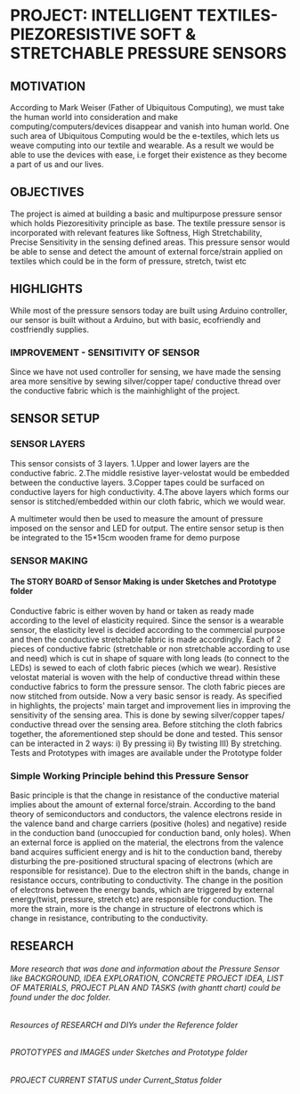 # PROJECT: INTELLIGENT TEXTILES- PIEZORESISTIVE SOFT & STRETCHABLE PRESSURE SENSORS
## MOTIVATION

According to Mark Weiser (Father of Ubiquitous Computing), we must take the human world into consideration and make computing/computers/devices disappear and vanish into human world. 
One such area of Ubiquitous Computing would be the e-textiles, which lets us weave computing into our textile and wearable. 
As a result we would be able to use the devices with ease, i.e forget their existence as they become a part of us and our lives.

## OBJECTIVES

The project is aimed at building a basic and multipurpose pressure sensor which holds Piezoresitivity principle as base. 
The textile pressure sensor is incorporated with relevant features like Softness, High Stretchability, Precise Sensitivity in the sensing defined areas.
This pressure sensor would be able to sense and detect the amount of external force/strain applied on textiles which could be in the form of pressure, stretch, twist etc

## HIGHLIGHTS

While most of the pressure sensors today are built using Arduino controller, our sensor is built without a Arduino, but with basic, ecofriendly and costfriendly supplies.

### IMPROVEMENT - SENSITIVITY OF SENSOR

Since we have not used controller for sensing, we have made the sensing area more sensitive by sewing silver/copper tape/ conductive thread over the conductive fabric which is the mainhighlight of the project.

## SENSOR SETUP
### SENSOR LAYERS

This sensor consists of 3 layers.
 	1.Upper and lower layers  are the conductive fabric.
	2.The middle resistive layer-velostat would be embedded between the conductive layers.
	3.Copper tapes could be surfaced on conductive layers for high conductivity.
	4.The above layers which forms our sensor is stitched/embedded within our cloth fabric, which we would wear.
  
A multimeter would then be used to measure the amount of pressure imposed on the sensor and LED for output.
The entire sensor setup is then be integrated to the 15*15cm wooden frame for demo purpose

### SENSOR MAKING

#### The STORY BOARD of Sensor Making is under Sketches and Prototype folder

Conductive fabric is either woven by hand or taken as ready made according to the level of elasticity required. 
Since the sensor is a wearable sensor, the elasticity level is decided according to the commercial purpose and then the conductive stretchable fabric is made accordingly.
Each of 2 pieces of conductive fabric (stretchable or non stretchable according to use and need) which is cut in shape of square with long leads (to connect to the LEDs) is sewed to each of cloth fabric pieces (which we wear).
Resistive velostat material is woven with the help of conductive thread within these conductive fabrics to form the pressure sensor. The cloth fabric pieces are now stitched from outside. Now a very basic sensor is ready.
As specified in highlights, the projects' main target and improvement lies in improving the sensitivity of the sensing area. This is done by sewing silver/copper tapes/ conductive thread over the sensing area. Before stitching the cloth fabrics together, the aforementioned step should be done and tested.
This sensor can be interacted in 2 ways: i) By pressing ii) By twisting III) By stretching.
Tests and Prototypes with images are available under the Prototype folder

### Simple Working Principle behind this Pressure Sensor

Basic principle is that the change in resistance of the conductive material implies about the amount of external force/strain. 
According to the band theory of semiconductors and conductors, the valence electrons reside in the valence band and charge carriers (positive (holes) and negative) reside in the conduction band (unoccupied for conduction band, only holes).
When an external force is applied on the material, the electrons from the valence band acquires sufficient energy and is hit to the conduction band, thereby disturbing the pre-positioned structural spacing of electrons (which are responsible for resistance). 
Due to the electron shift in the bands, change in resistance occurs, contributing to conductivity.
The change in the position of electrons between the energy bands, which are triggered by external energy(twist, pressure, stretch etc) are responsible for conduction. 
The more the strain, more is the change in structure of electrons which is change in resistance, contributing to the conductivity. 

## RESEARCH

###### More research that was done and information about the Pressure Sensor like BACKGROUND, IDEA EXPLORATION, CONCRETE PROJECT IDEA, LIST OF MATERIALS, PROJECT PLAN AND TASKS (with ghantt chart) could be found under the doc folder.
###### Resources of RESEARCH and DIYs under the Reference folder
###### PROTOTYPES and IMAGES under Sketches and Prototype folder
###### PROJECT CURRENT STATUS under Current_Status folder






